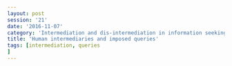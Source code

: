 ```yaml
--- 
layout: post 
session: '21' 
date: '2016-11-07' 
category: 'Intermediation and dis-intermediation in information seeking' 
title: 'Human intermediaries and imposed queries' 
tags: [intermediation, queries] 
--- 
```


<excerpt/>
